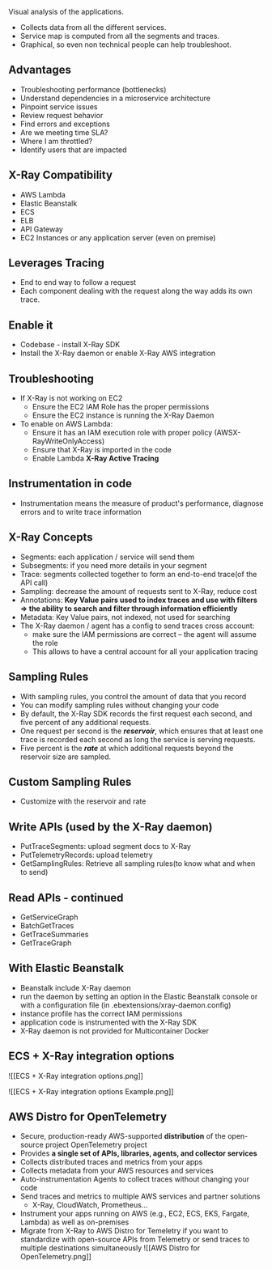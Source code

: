 
Visual analysis of the applications.
- Collects data from all the different services.
- Service map is computed from all the segments and traces.
- Graphical, so even non technical people can help troubleshoot.

## Advantages
- Troubleshooting performance (bottlenecks)
- Understand dependencies in a microservice architecture
- Pinpoint service issues
- Review request behavior
- Find errors and exceptions
- Are we meeting time SLA?
- Where I am throttled?
- Identify users that are impacted

## X-Ray Compatibility
- AWS Lambda
- Elastic Beanstalk
- ECS
- ELB
- API Gateway
- EC2 Instances or any application server (even on premise)

## Leverages Tracing
- End to end way to follow a request
- Each component dealing with the request along the way adds its own trace.

## Enable it
- Codebase - install X-Ray SDK
- Install the X-Ray daemon or enable X-Ray AWS integration

## Troubleshooting
- If X-Ray is not working on EC2
	- Ensure the EC2 IAM Role has the proper permissions
	- Ensure the EC2 instance is running the X-Ray Daemon
- To enable on AWS Lambda:
	- Ensure it has an IAM execution role with proper policy (AWSX-RayWriteOnlyAccess)
	- Ensure that X-Ray is imported in the code
	- Enable Lambda **X-Ray Active Tracing**

## Instrumentation in code
- Instrumentation means the measure of product's performance, diagnose errors and to write trace information

## X-Ray Concepts
- Segments: each application / service will send them
- Subsegments: if you need more details in your segment
- Trace: segments collected together to form an end-to-end trace(of the API call)
- Sampling: decrease the amount of requests sent to X-Ray, reduce cost
- Annotations: **Key Value pairs used to index traces and use with filters => the ability to search and filter through information efficiently**
- Metadata: Key Value pairs, not indexed, not used for searching
- The X-Ray daemon / agent has a config to send traces cross account:
	- make sure the IAM permissions are correct – the agent will assume the role
	- This allows to have a central account for all your application tracing

## Sampling Rules
- With sampling rules, you control the amount of data that you record
- You can modify sampling rules without changing your code
- By default, the X-Ray SDK records the first request each second, and five percent of any additional requests.
- One request per second is the **_reservoir_**, which ensures that at least one trace is recorded each second as long the service is serving requests.
- Five percent is the **_rate_** at which additional requests beyond the reservoir size are sampled.

## Custom Sampling Rules
- Customize with the reservoir and rate

## Write APIs (used by the X-Ray daemon)
- PutTraceSegments: upload segment docs to X-Ray
- PutTelemetryRecords: upload telemetry
- GetSamplingRules: Retrieve all sampling rules(to know what and when to send)

## Read APIs - continued
- GetServiceGraph
- BatchGetTraces
- GetTraceSummaries
- GetTraceGraph

## With Elastic Beanstalk
- Beanstalk include X-Ray daemon
- run the daemon by setting an option in the Elastic Beanstalk console or with a configuration file (in .ebextensions/xray-daemon.config)
- instance profile has the correct IAM permissions
- application code is instrumented with the X-Ray SDK
- X-Ray daemon is not provided for Multicontainer Docker

## ECS + X-Ray integration options
![[ECS + X-Ray integration options.png]]

![[ECS + X-Ray integration options Example.png]]

## AWS Distro for OpenTelemetry
- Secure, production-ready AWS-supported **distribution** of the open-source project OpenTelemetry project
- Provides **a single set of APIs, libraries, agents, and collector services**
- Collects distributed traces and metrics from your apps
- Collects metadata from your AWS resources and services
- Auto-instrumentation Agents to collect traces without changing your code
- Send traces and metrics to multiple AWS services and partner solutions
	- X-Ray, CloudWatch, Prometheus…
- Instrument your apps running on AWS (e.g., EC2, ECS, EKS, Fargate, Lambda) as well as on-premises
- Migrate from X-Ray to AWS Distro for Temeletry if you want to standardize with open-source APIs from Telemetry or send traces to multiple destinations simultaneously
![[AWS Distro for OpenTelemetry.png]]
